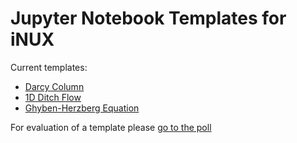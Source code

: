 # Jupyter Notebook Templates for iNUX

Current templates:
- [Darcy Column](Darcy_Column.ipynb)
- [1D Ditch Flow](Ditch_Flow.ipynb)
- [Ghyben-Herzberg Equation](Ghyben_Herzberg.ipynb)

For evaluation of a template please [go to the poll](https://forms.gle/Knnn7TwssWNrNmPNA)
